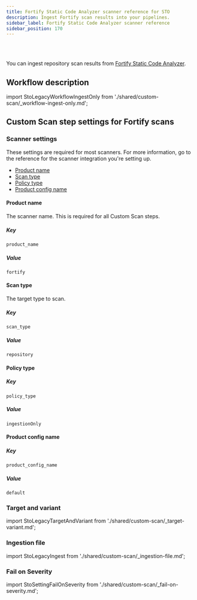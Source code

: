 ```yaml
---
title: Fortify Static Code Analyzer scanner reference for STO
description: Ingest Fortify scan results into your pipelines.
sidebar_label: Fortify Static Code Analyzer scanner reference
sidebar_position: 170
---
```


<DocsTag  text="Code repo scanners"  backgroundColor= "#cbe2f9" textColor="#0b5cad" link="/docs/security-testing-orchestration/sto-techref-category/security-step-settings-reference#code-repo-scanners"  />
<DocsTag  text="Ingestion" backgroundColor= "#e3cbf9" textColor="#5c0bad" link="/docs/security-testing-orchestration/orchestrate-and-ingest/ingest-scan-results-into-an-sto-pipeline" /><br/>
<br/>

You can ingest repository scan results from [Fortify Static Code Analyzer](https://www.microfocus.com/documentation/fortify-static-code-analyzer-and-tools/). 

## Workflow description

import StoLegacyWorkflowIngestOnly  from './shared/custom-scan/_workflow-ingest-only.md';

<StoLegacyWorkflowIngestOnly />


## Custom Scan step settings for Fortify scans


### Scanner settings

These settings are required for most scanners. For more information, go to the reference for the scanner integration you're setting up.

- [Product name](#product-name)
- [Scan type](#scan-type)
- [Policy type](#policy-type)
- [Product config name](#product-config-name)


#### Product name

The scanner name. This is required for all Custom Scan steps. 

##### Key

```
product_name
```

##### Value

```
fortify
```

#### Scan type

The target type to scan. 

##### Key
```
scan_type
```

##### Value

```
repository
```


#### Policy type


##### Key
```
policy_type
```

##### Value

```
ingestionOnly
```


#### Product config name


##### Key
```
product_config_name
```

##### Value

```
default
```

### Target and variant


import StoLegacyTargetAndVariant  from './shared/custom-scan/_target-variant.md';


<StoLegacyTargetAndVariant />

<!--

### Fortify scan settings

* `product_name` = `fortify`
* [`scan_type`](/docs/security-testing-orchestration/sto-techref-category/security-step-settings-reference#scanner-categories) = `repository`
* [`policy_type`](/docs/security-testing-orchestration/sto-techref-category/security-step-settings-reference#data-ingestion-methods) = `ingestionOnly`
* `product_config_name` =`default`
* `fail_on_severity` - See [Fail on Severity](#fail-on-severity).

-->

### Ingestion file


import StoLegacyIngest from './shared/custom-scan/_ingestion-file.md'; 


<StoLegacyIngest />



### Fail on Severity

import StoSettingFailOnSeverity from './shared/custom-scan/_fail-on-severity.md';

<StoSettingFailOnSeverity />

